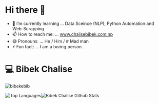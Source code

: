 # Hi there 👋


- 🌱 I’m currently learning ...  Data Sceince (NLP), Python Automation and Web-Scrapping 
- 📫 How to reach me: ... www.chalisebibek.com.np
- 😄 Pronouns: ... He / Him / # Mad man
- ⚡ Fun fact: ... I am  a boring person.


# :computer:  Bibek Chalise


<p align="left"> <img src="https://komarev.com/ghpvc/?username=bibekebib" alt="bibekebib" /> </p>


![Top Languages](https://github-readme-stats.vercel.app/api/top-langs/?username=bibekebib&theme=merko)![Bibek Chalise Github Stats](https://github-readme-stats.vercel.app/api?username=bibekebib&hide=prs,issues,contribs?username=bibekebib&count_private=true?username=bibekebib&show_icons=true&theme=merko)


